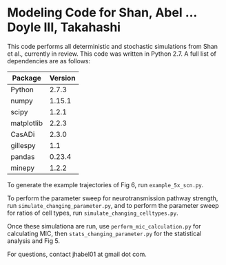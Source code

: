 # Modeling Code for Shan, Abel ... Doyle III, Takahashi

This code performs all deterministic and stochastic simulations from 
Shan et al., currently in review. This code was written in Python 2.7. A 
full list of dependencies are as follows:

| Package | Version |
|------------|---------|
| Python | 2.7.3 |
| numpy | 1.15.1 |
| scipy | 1.2.1 |
| matplotlib | 2.2.3 |
| CasADi | 2.3.0 |
| gillespy | 1.1 |
| pandas | 0.23.4 |
| minepy | 1.2.2 |

To generate the example trajectories of Fig 6, run `example_5x_scn.py`.

To perform the parameter sweep for neurotransmission pathway strength, run 
`simulate_changing_parameter.py`, and to perform the parameter sweep for
ratios of cell types, run `simulate_changing_celltypes.py`.

Once these simulationa are run, use `perform_mic_calculation.py` for
calculating MIC, then `stats_changing_parameter.py` for the statistical 
analysis and Fig 5.

For questions, contact jhabel01 at gmail dot com.
